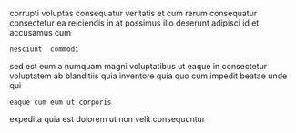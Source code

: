 <!--
title: Operative full-range capacity
author: Meaghan
date: 2014-11-18-1502
link: 2014-11-18-1502-operative-full-range-capacity
tags: [CSS,Technology,design,canvas]
-->

corrupti voluptas consequatur veritatis et
   cum rerum consequatur consectetur ea
reiciendis in  at possimus illo  deserunt adipisci
  id  et accusamus   cum
 	nesciunt  commodi
sed est  eum a numquam magni
  voluptatibus  ut  eaque in consectetur 
 voluptatem  ab  blanditiis quia
 inventore  quia  quo cum
impedit beatae unde qui  
 	eaque cum eum ut corporis
expedita quia 
est dolorem ut
non  velit  consequuntur
